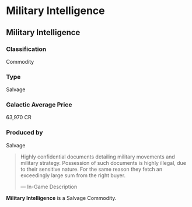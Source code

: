 # Military Intelligence
## Military Intelligence

### Classification

Commodity

### Type

Salvage

### Galactic Average Price

63,970 CR

### Produced by

Salvage

> 
> 
> Highly confidential documents detailing military movements and military strategy. Possession of such documents is highly illegal, due to their sensitive nature. For the same reason they fetch an exceedingly large sum from the right buyer.
> 
> 
> — In-Game Description
> 

**Military Intelligence** is a Salvage Commodity.